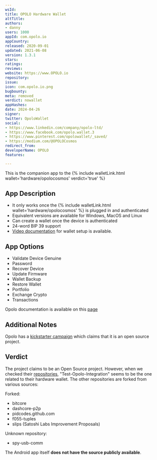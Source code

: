 ```yaml
---
wsId: 
title: OPOLO Hardware Wallet
altTitle: 
authors:
- danny
users: 1000
appId: com.opolo.io
appCountry: 
released: 2020-09-01
updated: 2021-06-08
version: 1.3.1
stars: 
ratings: 
reviews: 
website: https://www.OPOLO.io
repository: 
issue: 
icon: com.opolo.io.png
bugbounty: 
meta: removed
verdict: nowallet
appHashes: 
date: 2024-04-26
signer: 
twitter: OpoloWallet
social:
- https://www.linkedin.com/company/opolo-ltd/
- https://www.facebook.com/opolo.wallet.3
- https://www.pinterest.com/opolowallet/_saved/
- https://medium.com/@OPOLOCosmos
redirect_from: 
developerName: OPOLO
features: 

---
```


This is the companion app to the {% include walletLink.html wallet='hardware/opolocosmos' verdict='true' %}

## App Description

- It only works once the {% include walletLink.html wallet='hardware/opolocosmos' %} is plugged in and authenticated
- Equivalent versions are available for Windows, MacOS and Linux
- Can create a wallet once the device is authenticated
- 24-word BIP 39 support
- [Video documentation](https://www.youtube.com/watch?v=ql-WgqMu1kg) for wallet setup is available.

## App Options

- Validate Device Genuine
- Password
- Recover Device
- Update Firmware
- Wallet Backup
- Restore Wallet
- Portfolio
- Exchange Crypto
- Transactions

Opolo documentation is available on this [page](https://www.opolo.io/wiki/doku.php)

## Additional Notes

Opolo has a [kickstarter campaign](https://www.kickstarter.com/projects/opolo-sarl/opolo-secure-crypto-wallet-for-the-eternal-peace-of-mind) which claims that it is an open source project.

## Verdict

The project claims to be an Open Source project. However, when we checked their [repositories](https://github.com/OPOLO-1/test-opolo-integration), "Test-Opolo-Integration" seems to be the one related to their hardware wallet. The other repositories are forked from various sources: 

Forked: 
- bitcore
- dashcore-p2p
- pidcodes.github.com
- f055-tuples
- slips (Satoshi Labs Improvement Proposals)

Unknown repository: 
- spy-usb-comm

The Android app itself **does not have the source publicly available**. 

